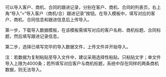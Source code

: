 可以导入客户、商机、合同的跟进记录，分别在客户、商机、合同的列表页，右上角“导入”=“导入客户（商机/合）跟进记录”按钮。在导入模板中，填写对应的客户、商机、合同信息和跟进信息后上传导入。

第一步，下载导入数据模板，在该模板需填写对应的客户名称、商机标题、合同标题，然后填写跟进记录信息。

第二步，选择已填写完毕的导入数据文件，上传文件并开始导入。

注：若数据为复制粘贴至导入文件中，建议采用选择性粘贴，只粘贴文字；单文件导入上限为4000条；若所填写对应客户与商机标题，系统中存在同样的两条商机数据，则无法导入。

